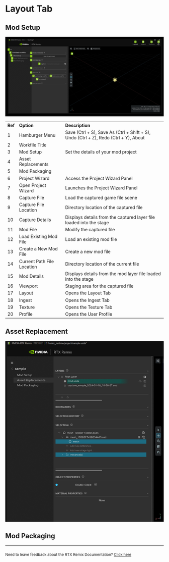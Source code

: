 # Layout Tab

<!--- Needs Description --->

## Mod Setup

![FolderStructureDemo](../data/images/rtxremix_072.png)


<table>
  <tr>
   <td><strong>Ref</strong>
   </td>
   <td><strong>Option</strong>
   </td>
   <td><strong>Description</strong>
   </td>
  </tr>
  <tr>
   <td>1
   </td>
   <td>Hamburger Menu
   </td>
   <td>Save (Ctrl + S), Save As (Ctrl + Shift + S), Undo (Ctrl + Z), Redo (Ctrl + Y), About
   </td>
  </tr>
  <tr>
   <td>2
   </td>
   <td>Workfile Title
   </td>
   <td><!--- Needs Description --->
   </td>
  </tr>
  <tr>
   <td>3
   </td>
   <td>Mod Setup
   </td>
   <td>Set the details of your mod project
   </td>
  </tr>
  <tr>
   <td>4
   </td>
   <td>Asset Replacements
   </td>
   <td><!--- Needs Description --->
   </td>
  </tr>
  <tr>
   <td>5
   </td>
   <td>Mod Packaging
   </td>
   <td><!--- Needs Description --->
   </td>
  </tr>
  <tr>
   <td>6
   </td>
   <td>Project Wizard
   </td>
   <td>Access the Project Wizard Panel
   </td>
  </tr>
  <tr>
   <td>7
   </td>
   <td>Open Project Wizard
   </td>
   <td>Launches the Project Wizard Panel
   </td>
  </tr>
  <tr>
   <td>8
   </td>
   <td>Capture File
   </td>
   <td>Load the captured game file scene
   </td>
  </tr>
  <tr>
   <td>9
   </td>
   <td>Capture File Location
   </td>
   <td>Directory location of the captured file
   </td>
  </tr>
  <tr>
   <td>10
   </td>
   <td>Capture Details
   </td>
   <td>Displays details from the captured layer file loaded into the stage
   </td>
  </tr>
  <tr>
   <td>11
   </td>
   <td>Mod File
   </td>
   <td>Modify the captured file
   </td>
  </tr>
  <tr>
   <td>12
   </td>
   <td>Load Existing Mod File
   </td>
   <td>Load an existing mod file
   </td>
  </tr>
  <tr>
   <td>13
   </td>
   <td>Create a New Mod File
   </td>
   <td>Create a new mod file
   </td>
  </tr>
  <tr>
   <td>14
   </td>
   <td>Current Path File Location
   </td>
   <td>Directory location of the current file
   </td>
  </tr>
  <tr>
   <td>15
   </td>
   <td>Mod Details
   </td>
   <td>Displays details from the mod layer file loaded into the stage
   </td>
  </tr>
  <tr>
   <td>16
   </td>
   <td>Viewport
   </td>
   <td>Staging area for the captured file
   </td>
  </tr>
  <tr>
   <td>17
   </td>
   <td>Layout
   </td>
   <td>Opens the Layout Tab
   </td>
  </tr>
  <tr>
   <td>18
   </td>
   <td>Ingest
   </td>
   <td>Opens the Ingest Tab
   </td>
  </tr>
  <tr>
   <td>19
   </td>
   <td>Texture
   </td>
   <td>Opens the Texture Tab
   </td>
  </tr>
  <tr>
   <td>20
   </td>
   <td>Profile
   </td>
   <td>Opens the User Profile
   </td>
  </tr>
</table>

## Asset Replacement

![Asset Replacement](../data/images/layouttab-assetreplacement.png)


## Mod Packaging

<!--- Needs Description --->

***
<sub> Need to leave feedback about the RTX Remix Documentation?  [Click here](https://github.com/NVIDIAGameWorks/rtx-remix/issues/new?assignees=nvdamien&labels=documentation%2Cfeedback%2Ctriage&projects=&template=documentation_feedback.yml&title=%5BDocumentation+feedback%5D%3A+) <sub>